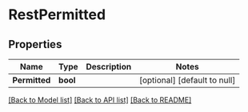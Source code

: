 # RestPermitted

## Properties
Name | Type | Description | Notes
------------ | ------------- | ------------- | -------------
**Permitted** | **bool** |  | [optional] [default to null]

[[Back to Model list]](../README.md#documentation-for-models) [[Back to API list]](../README.md#documentation-for-api-endpoints) [[Back to README]](../README.md)

